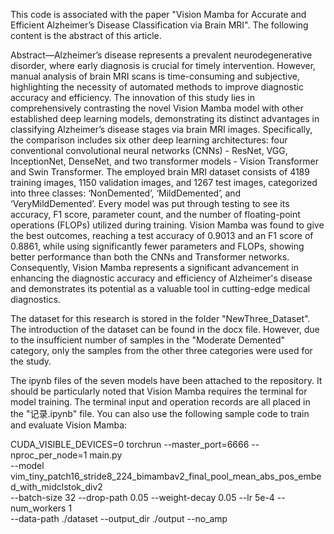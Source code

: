 This code is associated with the paper "Vision Mamba for Accurate and Efficient Alzheimer’s Disease Classification via Brain MRI". The following content is the abstract of this article. 

Abstract—Alzheimer’s disease represents a prevalent neurodegenerative disorder, where early diagnosis is crucial for timely intervention. However, manual analysis of brain MRI scans is time-consuming and subjective, highlighting the necessity of automated methods to improve diagnostic accuracy and efficiency. The innovation of this study lies in comprehensively contrasting the novel Vision Mamba model with other established deep learning models, demonstrating its distinct advantages in classifying Alzheimer’s disease stages via brain MRI images. Specifically, the comparison includes six other deep learning architectures: four conventional convolutional neural networks (CNNs) - ResNet, VGG, InceptionNet, DenseNet, and two transformer models - Vision Transformer and Swin Transformer. The employed brain MRI dataset consists of 4189 training images, 1150 validation images, and 1267 test images, categorized into three classes: ‘NonDemented’, ‘MildDemented’, and ‘VeryMildDemented’. Every model was put through testing to see its accuracy, F1 score, parameter count, and the number of floating-point operations (FLOPs) utilized during training. Vision Mamba was found to give the best outcomes, reaching a test accuracy of 0.9013 and an F1 score of 0.8861, while using significantly fewer parameters and FLOPs, showing better performance than both the CNNs and Transformer networks. Consequently, Vision Mamba represents a significant advancement in enhancing the diagnostic accuracy and efficiency of Alzheimer's disease and demonstrates its potential as a valuable tool in cutting-edge medical diagnostics.

The dataset for this research is stored in the folder "NewThree_Dataset". The introduction of the dataset can be found in the docx file. However, due to the insufficient number of samples in the "Moderate Demented" category, only the samples from the other three categories were used for the study. 

The ipynb files of the seven models have been attached to the repository. It should be particularly noted that Vision Mamba requires the terminal for model training. The terminal input and operation records are all placed in the "记录.ipynb" file. You can also use the following sample code to train and evaluate Vision Mamba: 

CUDA_VISIBLE_DEVICES=0 torchrun --master_port=6666 --nproc_per_node=1 main.py \
--model vim_tiny_patch16_stride8_224_bimambav2_final_pool_mean_abs_pos_embed_with_midclstok_div2 \
--batch-size 32 --drop-path 0.05 --weight-decay 0.05 --lr 5e-4 --num_workers 1 \
--data-path ./dataset --output_dir ./output --no_amp





















